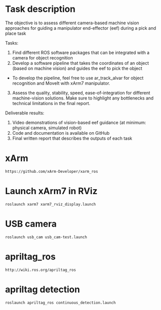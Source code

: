 <a id="top"></a>
# Task description

The objective is to assess different camera-based machine vision approaches for guiding a manipulator end-effector (eef) during a pick and place task

Tasks:
1) Find different ROS software packages that can be integrated with a camera for object recognition
2) Develop a software pipeline that takes the coordinates of an object (based on machine vision) and guides the eef to pick the object
  - To develop the pipeline, feel free to use ar_track_alvar for object recognition and MoveIt with xArm7 manipulator. 
3) Assess the quality, stability, speed, ease-of-integration for different machine-vision solutions. Make sure to highlight any bottlenecks and technical limitations in the final report. 

Deliverable results:
1) Video demonstrations of vision-based eef guidance (at minimum: physical camera, simulated robot)
2) Code and documentation is available on GitHub
3) Final written report that describes the outputs of each task


# xArm
```
https://github.com/xArm-Developer/xarm_ros
```
# Launch xArm7 in RViz
```
roslaunch xarm7 xarm7_rviz_display.launch
```
# USB camera
```
roslaunch usb_cam usb_cam-test.launch
```
# apriltag_ros
```
http://wiki.ros.org/apriltag_ros
```
# apriltag detection
```
roslaunch apriltag_ros continuous_detection.launch
```
